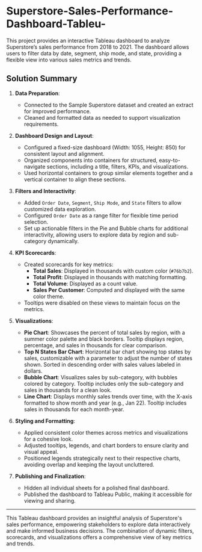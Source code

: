 # Superstore-Sales-Performance-Dashboard-Tableu-
This project provides an interactive Tableau dashboard to analyze Superstore’s sales performance from 2018 to 2021. The dashboard allows users to filter data by date, segment, ship mode, and state, providing a flexible view into various sales metrics and trends.

## Solution Summary

1. **Data Preparation**:
   - Connected to the Sample Superstore dataset and created an extract for improved performance.
   - Cleaned and formatted data as needed to support visualization requirements.

2. **Dashboard Design and Layout**:
   - Configured a fixed-size dashboard (Width: 1055, Height: 850) for consistent layout and alignment.
   - Organized components into containers for structured, easy-to-navigate sections, including a title, filters, KPIs, and visualizations.
   - Used horizontal containers to group similar elements together and a vertical container to align these sections.

3. **Filters and Interactivity**:
   - Added `Order Date`, `Segment`, `Ship Mode`, and `State` filters to allow customized data exploration.
   - Configured `Order Date` as a range filter for flexible time period selection.
   - Set up actionable filters in the Pie and Bubble charts for additional interactivity, allowing users to explore data by region and sub-category dynamically.

4. **KPI Scorecards**:
   - Created scorecards for key metrics:
     - **Total Sales**: Displayed in thousands with custom color (`#76b7b2`).
     - **Total Profit**: Displayed in thousands with matching formatting.
     - **Total Volume**: Displayed as a count value.
     - **Sales Per Customer**: Computed and displayed with the same color theme.
   - Tooltips were disabled on these views to maintain focus on the metrics.

5. **Visualizations**:
   - **Pie Chart**: Showcases the percent of total sales by region, with a summer color palette and black borders. Tooltip displays region, percentage, and sales in thousands for clear comparison.
   - **Top N States Bar Chart**: Horizontal bar chart showing top states by sales, customizable with a parameter to adjust the number of states shown. Sorted in descending order with sales values labeled in dollars.
   - **Bubble Chart**: Visualizes sales by sub-category, with bubbles colored by category. Tooltip includes only the sub-category and sales in thousands for a clean look.
   - **Line Chart**: Displays monthly sales trends over time, with the X-axis formatted to show month and year (e.g., Jan 22). Tooltip includes sales in thousands for each month-year.

6. **Styling and Formatting**:
   - Applied consistent color themes across metrics and visualizations for a cohesive look.
   - Adjusted tooltips, legends, and chart borders to ensure clarity and visual appeal.
   - Positioned legends strategically next to their respective charts, avoiding overlap and keeping the layout uncluttered.

7. **Publishing and Finalization**:
   - Hidden all individual sheets for a polished final dashboard.
   - Published the dashboard to Tableau Public, making it accessible for viewing and sharing.

---

This Tableau dashboard provides an insightful analysis of Superstore's sales performance, empowering stakeholders to explore data interactively and make informed business decisions. The combination of dynamic filters, scorecards, and visualizations offers a comprehensive view of key metrics and trends.
